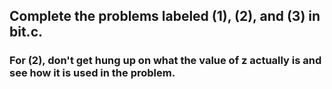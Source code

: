 ## Complete the problems labeled (1), (2), and (3) in bit.c.

### For (2), don't get hung up on what the value of z actually is and see how it is used in the problem.
